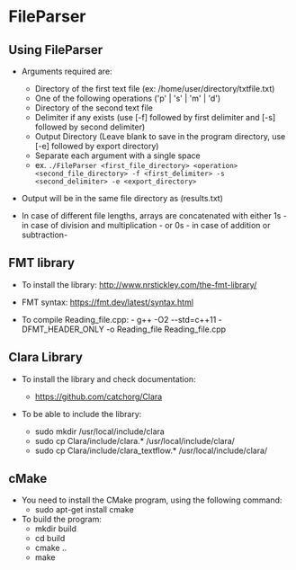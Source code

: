 # FileParser

## Using FileParser

- Arguments required are:

  - Directory of the first text file (ex: /home/user/directory/txtfile.txt)
  - One of the following operations ('p' | 's' | 'm' | 'd')
  - Directory of the second text file
  - Delimiter if any exists (use [-f] followed by first delimiter and [-s] followed by second delimiter)
  - Output Directory (Leave blank to save in the program directory, use [-e] followed by export directory)
  - Separate each argument with a single space
  - ex. `./FileParser <first_file_directory> <operation> <second_file_directory> -f <first_delimiter> -s <second_delimiter> -e <export_directory>`

- Output will be in the same file directory as (results.txt)

- In case of different file lengths, arrays are concatenated with either 1s - in case of division and multiplication - or 0s - in case of addition or subtraction-

## FMT library

- To install the library:
       <http://www.nrstickley.com/the-fmt-library/>

- FMT syntax:
       <https://fmt.dev/latest/syntax.html>

- To compile Reading_file.cpp:
      - g++ -O2 --std=c++11 -DFMT_HEADER_ONLY -o Reading_file Reading_file.cpp

## Clara Library

- To install the library and check documentation:
  - <https://github.com/catchorg/Clara>

- To be able to include the library:
  - sudo mkdir /usr/local/include/clara
  - sudo cp Clara/include/clara.* /usr/local/include/clara/
  - sudo cp Clara/include/clara_textflow.* /usr/local/include/clara/

## cMake
- You need to install the CMake program, using the following command:
   - sudo apt-get install cmake
- To build the program:
   - mkdir build
   - cd build
   - cmake ..
   - make
